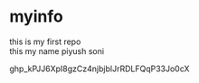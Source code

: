# myinfo
this is my first repo
<br>
this my name piyush soni

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
